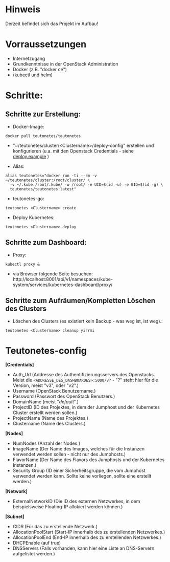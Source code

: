 # Hinweis
Derzeit befindet sich das Projekt im Aufbau!

# Vorraussetzungen
* Internetzugang
* Grundkenntnisse in der OpenStack Administration
* Docker (z.B. "docker ce")
* (kubectl und helm)

# Schritte:
## Schritte zur Erstellung:

* Docker-Image:

```
docker pull teutonetes/teutonetes
```

* "~/teutonetes/cluster/\<Clustername\>/deploy-config" erstellen und konfigurieren 
(u.a. mit den Openstack Credentials - siehe [deploy.example](https://github.com/teutostack/teutonetes/blob/master/deploy.example) )

* Alias:

```
alias teutonetes="docker run -ti --rm -v ~/teutonetes/cluster:/root/cluster/ \
  -v ~/.kube:/root/.kube/ -w /root/ -e UID=$(id -u) -e GID=$(id -g) \
  teutonetes/teutonetes:latest"
```

* teutonetes-go:

```
teutonetes <Clustername> create 
```

 
* Deploy Kubernetes:

```
teutonetes <Clustername> deploy
```

## Schritte zum Dashboard:
* Proxy:

```
kubectl proxy &
```

* via Browser folgende Seite besuchen: http://localhost:8001/api/v1/namespaces/kube-system/services/kubernetes-dashboard/proxy/


## Schritte zum Aufräumen/Kompletten Löschen des Clusters

* Löschen des Clusters (es existiert kein Backup - was weg ist, ist weg).:

```
teutonetes <Clustername> cleanup yirrmi
```

# Teutonetes-config

**\[Credentials\]**
* Auth_Url (Addresse des Authentifizierungsservers des Openstacks. Meist die 
`<ADDRESSE_DES_DASHBOARDES>:5000/v?` - "?" steht hier für die Version, meist "v3", oder "v2".)
* Username (OpenStack Benutzername.)
* Password (Passwort des OpenStack Benutzers.)
* DomainName (meist "*default*".)
* ProjectID (ID des Projektes, in dem der Jumphost und der Kubernetes Cluster erstellt werden sollen.)
* ProjectName (Name des Projektes.)
* Clustername (Name des Clusters.)

**\[Nodes\]**
* NumNodes (Anzahl der Nodes.)
* ImageName (Der Name des Images, welches für die Instanzen verwendet werden sollen - nicht nur des Jumphosts.)
* FlavorName (Der Name des Flavors des Jumphosts und der Kubernetes Instanzen.)
* Security Group (ID einer Sicherheitsgruppe, die vom Jumphost verwendet werden kann. Sollte keine vorliegen, sollte eine erstellt werden.)

**\[Network\]**
* ExternalNetworkID (Die ID des externen Netzwerkes, in dem beispielsweise Floating-IP allokiert werden können.)

**\[Subnet\]**
* CIDR (Für das zu erstellende Netzwerk.)
* AllocationPoolStart (Start-IP innerhalb des zu erstellenden Netzwerkes.)
* AllocationPoolEnd (End-IP innerhalb des zu erstellenden Netzwerkes.)
* DHCPEnable (auf true)
* DNSServers (Falls vorhanden, kann hier eine Liste an DNS-Servern aufgelistet werden.)

